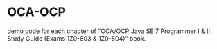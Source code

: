# OCA-OCP
demo code for each chapter of "OCA/OCP Java SE 7 Programmer I &amp; II Study Guide (Exams 1Z0-803 &amp; 1Z0-804)" book.
